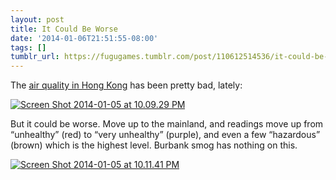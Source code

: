```yaml
---
layout: post
title: It Could Be Worse
date: '2014-01-06T21:51:55-08:00'
tags: []
tumblr_url: https://fugugames.tumblr.com/post/110612514536/it-could-be-worse
---
```

The [air quality in Hong Kong](http://aqicn.org/city/hongkong/) has been pretty bad, lately:

[![Screen Shot 2014-01-05 at 10.09.29 PM](http://itshardtofondlepenguins.com/wp-content/uploads/2014/01/Screen-Shot-2014-01-05-at-10.09.29-PM.png)](http://itshardtofondlepenguins.com/wp-content/uploads/2014/01/Screen-Shot-2014-01-05-at-10.09.29-PM.png)

But it could be worse. Move up to the mainland, and readings move up from “unhealthy” (red) to “very unhealthy” (purple), and even a few “hazardous” (brown) which is the highest level. Burbank smog has nothing on this.

[![Screen Shot 2014-01-05 at 10.11.41 PM](http://itshardtofondlepenguins.com/wp-content/uploads/2014/01/Screen-Shot-2014-01-05-at-10.11.41-PM.png)](http://itshardtofondlepenguins.com/wp-content/uploads/2014/01/Screen-Shot-2014-01-05-at-10.11.41-PM.png)

